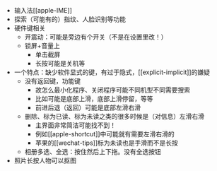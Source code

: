 - 输入法[[apple-IME]]
- 探索（可能有的）指纹、人脸识别等功能
- 硬件键相关
  - 开震动：可能是旁边有个开关（不是在设置里改！）
  - 锁屏+音量上
    - 单击截屏
    - 长按可能是关机等
- 一个特点：缺少软件显式的键，有过于隐式，[[explicit-implicit]]的嫌疑
  - 没有返回键，功能键
    - 故怎么最小化程序、关闭程序可能不同机型不同需要搜索
    - 比如可能是底部上滑，底部上滑停留，等等
    - 前进后退（返回）可能是底部左滑右滑
  - 删除、标为已读、标为未读之类的很多时候是（对信息）左滑右滑
    - 主界面非常简洁可能找不到！
    - 例如[[apple-shortcut]]中可能就有需要左滑右滑的
    - 苹果的[[wechat-tips]]标为未读也是手滑而不是长按
  - 相册多选、全选：按住然后上下拖。没有全选按钮
- 照片长按人物可以抠图